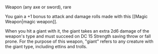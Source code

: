 Weapon (any axe or sword), rare

You gain a +1 bonus to attack and damage rolls made with this [[Magic Weapon|magic weapon]].

When you hit a giant with it, the giant takes an extra 2d6 damage of the weapon's type and must succeed on DC 15 Strength saving throw or fall prone. For the purpose of this weapon, "giant" refers to any creature with the giant type, including ettins and trolls.